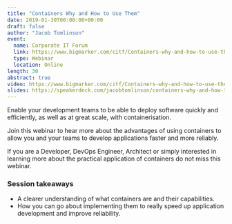 ```yaml
---
title: "Containers Why and How to Use Them"
date: 2019-01-30T00:00:00+00:00
draft: false
author: "Jacob Tomlinson"
event:
  name: Corporate IT Forum
  link: https://www.bigmarker.com/citf/Containers-why-and-how-to-use-them
  type: Webinar
  location: Online
length: 30
abstract: true
video: https://www.bigmarker.com/citf/Containers-why-and-how-to-use-them
slides: https://speakerdeck.com/jacobtomlinson/containers-why-and-how-to-use-them
---
```


Enable your development teams to be able to deploy software quickly and efficiently, as well as at great scale, with containerisation.

Join this webinar to hear more about the advantages of using containers to allow you and your teams to develop applications faster and more reliably.

If you are a Developer, DevOps Engineer, Architect or simply interested in learning more about the practical application of containers do not miss this webinar.

### Session takeaways

- A clearer understanding of what containers are and their capabilities.
- How you can go about implementing them to really speed up application development and improve reliability.